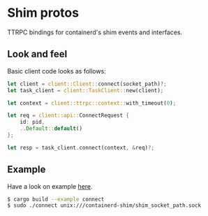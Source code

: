 # Shim protos

TTRPC bindings for containerd's shim events and interfaces.

## Look and feel

Basic client code looks as follows:

```rust
let client = client::Client::connect(socket_path)?;
let task_client = client::TaskClient::new(client);

let context = client::ttrpc::context::with_timeout(0);

let req = client::api::ConnectRequest {
    id: pid,
    ..Default::default()
};

let resp = task_client.connect(context, &req)?;
```

## Example

Have a look on example [here](./examples/connect.rs).

```bash
$ cargo build --example connect
$ sudo ./connect unix:///containerd-shim/shim_socket_path.sock
```
